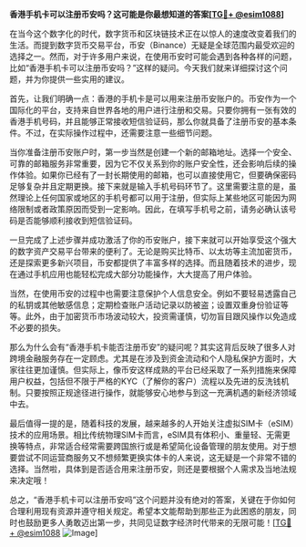 **香港手机卡可以注册币安吗？这可能是你最想知道的答案[[TG💪+ @esim1088](https://t.me/s/esim1088)]**

在当今这个数字化的时代，数字货币和区块链技术正在以惊人的速度改变着我们的生活。而提到数字货币交易平台，币安（Binance）无疑是全球范围内最受欢迎的选择之一。然而，对于许多用户来说，在使用币安时可能会遇到各种各样的问题，比如“香港手机卡可以注册币安吗？”这样的疑问。今天我们就来详细探讨这个问题，并为你提供一些实用的建议。

首先，让我们明确一点：香港的手机卡是可以用来注册币安账户的。币安作为一个国际化的平台，支持来自世界各地的用户进行注册和交易。只要你拥有一张有效的香港手机号码，并且能够正常接收短信验证码，那么你就具备了注册币安的基本条件。不过，在实际操作过程中，还需要注意一些细节问题。

当你准备注册币安账户时，第一步当然是创建一个新的邮箱地址。选择一个安全、可靠的邮箱服务非常重要，因为它不仅关系到你的账户安全性，还会影响后续的操作体验。如果你已经有了一封长期使用的邮箱，也可以直接使用它，但要确保密码足够复杂并且定期更换。接下来就是输入手机号码环节了。这里需要注意的是，虽然理论上任何国家或地区的手机号都可以用于注册，但实际上某些地区可能因为网络限制或者政策原因而受到一定影响。因此，在填写手机号之前，请务必确认该号码是否能够顺利接收到短信验证码。

一旦完成了上述步骤并成功激活了你的币安账户，接下来就可以开始享受这个强大的数字资产交易平台带来的便利了。无论是购买比特币、以太坊等主流加密货币，还是探索更多新兴项目，币安都提供了丰富多样的选择。而且随着技术的进步，现在通过手机应用也能轻松完成大部分功能操作，大大提高了用户体验。

当然，在使用币安的过程中也需要注意保护个人信息安全。例如不要轻易透露自己的私钥或其他敏感信息；定期检查账户活动记录以防被盗；设置双重身份验证等等。此外，由于加密货币市场波动较大，投资需谨慎，切勿盲目跟风操作以免造成不必要的损失。

那么为什么会有“香港手机卡能否注册币安”的疑问呢？其实这背后反映了很多人对跨境金融服务存在一定顾虑。尤其是在涉及到资金流动和个人隐私保护方面时，大家往往更加谨慎。但实际上，像币安这样成熟的平台已经采取了一系列措施来保障用户权益，包括但不限于严格的KYC（了解你的客户）流程以及先进的反洗钱机制。只要按照正规途径进行操作，就能够安心地参与到这一充满机遇的新经济领域中去。

最后值得一提的是，随着科技的发展，越来越多的人开始关注虚拟SIM卡（eSIM）技术的应用场景。相比传统物理SIM卡而言，eSIM具有体积小、重量轻、无需更换等特点，非常适合经常需要跨国旅行或是希望简化设备管理的朋友使用。对于想要尝试不同运营商服务又不想频繁更换实体卡的人来说，这无疑是一个非常不错的选择。当然啦，具体到是否适合用来注册币安，则还是要根据个人需求及当地法规来决定哦！

总之，“香港手机卡可以注册币安吗”这个问题并没有绝对的答案，关键在于你如何合理利用现有资源并遵守相关规定。希望本文能帮助到那些正为此困惑的朋友，同时也鼓励更多人勇敢迈出第一步，共同见证数字经济时代带来的无限可能！[[TG💪+ @esim1088](https://t.me/s/esim1088) ![Image](https://i.postimg.cc/4NQfJmqS/Snipaste-2025-05-13-00-14-12.png)]
